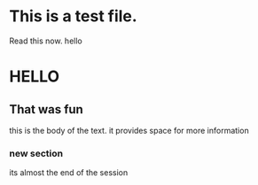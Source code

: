<!DOCTYPE>
<html>
<body>
	<h1>This is a test file.</h1> 
	<p> Read this now. 
		hello 
	</p>
    <h1> HELLO </h1>
    <h2>That was fun</h2>
    <p> this is the body of the text. it provides space for more information</p>
    <h3>new section</h3>
    <p> its almost the end of the session<p>
    </body>

